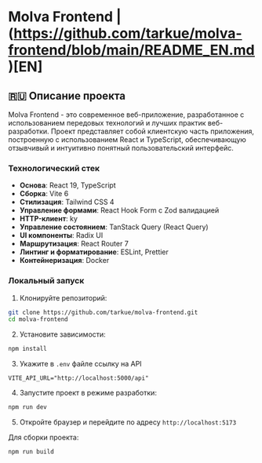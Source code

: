 # Molva Frontend | (https://github.com/tarkue/molva-frontend/blob/main/README_EN.md)[EN]

## 🇷🇺 Описание проекта

Molva Frontend - это современное веб-приложение, разработанное с использованием передовых технологий и лучших практик веб-разработки. Проект представляет собой клиентскую часть приложения, построенную с использованием React и TypeScript, обеспечивающую отзывчивый и интуитивно понятный пользовательский интерфейс.

### Технологический стек

- **Основа**: React 19, TypeScript
- **Сборка**: Vite 6
- **Стилизация**: Tailwind CSS 4
- **Управление формами**: React Hook Form с Zod валидацией
- **HTTP-клиент**: ky
- **Управление состоянием**: TanStack Query (React Query)
- **UI компоненты**: Radix UI
- **Маршрутизация**: React Router 7
- **Линтинг и форматирование**: ESLint, Prettier
- **Контейнеризация**: Docker

### Локальный запуск

1. Клонируйте репозиторий:

```bash
git clone https://github.com/tarkue/molva-frontend.git
cd molva-frontend
```

2. Установите зависимости:

```bash
npm install
```

3. Укажите в `.env` файле ссылку на API

```env
VITE_API_URL="http://localhost:5000/api"
```

4. Запустите проект в режиме разработки:

```bash
npm run dev
```

5. Откройте браузер и перейдите по адресу `http://localhost:5173`

Для сборки проекта:

```bash
npm run build
```
